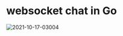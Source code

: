 # websocket chat in Go

![2021-10-17-03004](https://user-images.githubusercontent.com/66932739/137593451-93b67e7b-cbdb-4a77-9c06-bb191d2499ce.gif)
